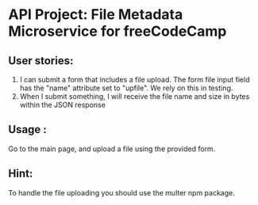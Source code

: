 # API Project: File Metadata Microservice for freeCodeCamp
## User stories:
1. I can submit a form that includes a file upload.
The form file input field has the "name" attribute set to "upfile". We rely on this in testing.
2. When I submit something, I will receive the file name and size in bytes within the JSON response
## Usage :
Go to the main page, and upload a file using the provided form.
## Hint:
To handle the file uploading you should use the multer npm package.